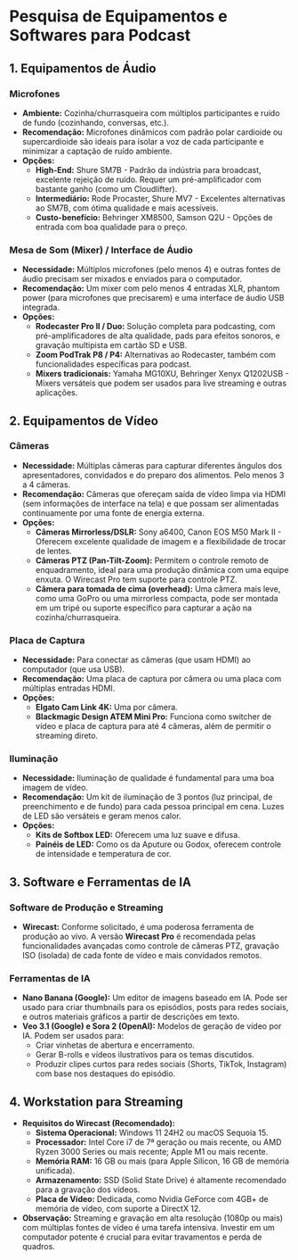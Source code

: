 # Pesquisa de Equipamentos e Softwares para Podcast

## 1. Equipamentos de Áudio

### Microfones

- **Ambiente:** Cozinha/churrasqueira com múltiplos participantes e ruído de fundo (cozinhando, conversas, etc.).
- **Recomendação:** Microfones dinâmicos com padrão polar cardioide ou supercardioide são ideais para isolar a voz de cada participante e minimizar a captação de ruído ambiente.
- **Opções:**
    - **High-End:** Shure SM7B - Padrão da indústria para broadcast, excelente rejeição de ruído. Requer um pré-amplificador com bastante ganho (como um Cloudlifter).
    - **Intermediário:** Rode Procaster, Shure MV7 - Excelentes alternativas ao SM7B, com ótima qualidade e mais acessíveis.
    - **Custo-benefício:** Behringer XM8500, Samson Q2U - Opções de entrada com boa qualidade para o preço.

### Mesa de Som (Mixer) / Interface de Áudio

- **Necessidade:** Múltiplos microfones (pelo menos 4) e outras fontes de áudio precisam ser mixados e enviados para o computador.
- **Recomendação:** Um mixer com pelo menos 4 entradas XLR, phantom power (para microfones que precisarem) e uma interface de áudio USB integrada.
- **Opções:**
    - **Rodecaster Pro II / Duo:** Solução completa para podcasting, com pré-amplificadores de alta qualidade, pads para efeitos sonoros, e gravação multipista em cartão SD e USB.
    - **Zoom PodTrak P8 / P4:** Alternativas ao Rodecaster, também com funcionalidades específicas para podcast.
    - **Mixers tradicionais:** Yamaha MG10XU, Behringer Xenyx Q1202USB - Mixers versáteis que podem ser usados para live streaming e outras aplicações.

## 2. Equipamentos de Vídeo

### Câmeras

- **Necessidade:** Múltiplas câmeras para capturar diferentes ângulos dos apresentadores, convidados e do preparo dos alimentos. Pelo menos 3 a 4 câmeras.
- **Recomendação:** Câmeras que ofereçam saída de vídeo limpa via HDMI (sem informações de interface na tela) e que possam ser alimentadas continuamente por uma fonte de energia externa.
- **Opções:**
    - **Câmeras Mirrorless/DSLR:** Sony a6400, Canon EOS M50 Mark II - Oferecem excelente qualidade de imagem e a flexibilidade de trocar de lentes.
    - **Câmeras PTZ (Pan-Tilt-Zoom):** Permitem o controle remoto de enquadramento, ideal para uma produção dinâmica com uma equipe enxuta. O Wirecast Pro tem suporte para controle PTZ.
    - **Câmera para tomada de cima (overhead):** Uma câmera mais leve, como uma GoPro ou uma mirrorless compacta, pode ser montada em um tripé ou suporte específico para capturar a ação na cozinha/churrasqueira.

### Placa de Captura

- **Necessidade:** Para conectar as câmeras (que usam HDMI) ao computador (que usa USB).
- **Recomendação:** Uma placa de captura por câmera ou uma placa com múltiplas entradas HDMI.
- **Opções:**
    - **Elgato Cam Link 4K:** Uma por câmera.
    - **Blackmagic Design ATEM Mini Pro:** Funciona como switcher de vídeo e placa de captura para até 4 câmeras, além de permitir o streaming direto.

### Iluminação

- **Necessidade:** Iluminação de qualidade é fundamental para uma boa imagem de vídeo.
- **Recomendação:** Um kit de iluminação de 3 pontos (luz principal, de preenchimento e de fundo) para cada pessoa principal em cena. Luzes de LED são versáteis e geram menos calor.
- **Opções:**
    - **Kits de Softbox LED:** Oferecem uma luz suave e difusa.
    - **Painéis de LED:** Como os da Aputure ou Godox, oferecem controle de intensidade e temperatura de cor.

## 3. Software e Ferramentas de IA

### Software de Produção e Streaming

- **Wirecast:** Conforme solicitado, é uma poderosa ferramenta de produção ao vivo. A versão **Wirecast Pro** é recomendada pelas funcionalidades avançadas como controle de câmeras PTZ, gravação ISO (isolada) de cada fonte de vídeo e mais convidados remotos.

### Ferramentas de IA

- **Nano Banana (Google):** Um editor de imagens baseado em IA. Pode ser usado para criar thumbnails para os episódios, posts para redes sociais, e outros materiais gráficos a partir de descrições em texto.
- **Veo 3.1 (Google) e Sora 2 (OpenAI):** Modelos de geração de vídeo por IA. Podem ser usados para:
    - Criar vinhetas de abertura e encerramento.
    - Gerar B-rolls e vídeos ilustrativos para os temas discutidos.
    - Produzir clipes curtos para redes sociais (Shorts, TikTok, Instagram) com base nos destaques do episódio.

## 4. Workstation para Streaming

- **Requisitos do Wirecast (Recomendado):**
    - **Sistema Operacional:** Windows 11 24H2 ou macOS Sequoia 15.
    - **Processador:** Intel Core i7 de 7ª geração ou mais recente, ou AMD Ryzen 3000 Series ou mais recente; Apple M1 ou mais recente.
    - **Memória RAM:** 16 GB ou mais (para Apple Silicon, 16 GB de memória unificada).
    - **Armazenamento:** SSD (Solid State Drive) é altamente recomendado para a gravação dos vídeos.
    - **Placa de Vídeo:** Dedicada, como Nvidia GeForce com 4GB+ de memória de vídeo, com suporte a DirectX 12.
- **Observação:** Streaming e gravação em alta resolução (1080p ou mais) com múltiplas fontes de vídeo é uma tarefa intensiva. Investir em um computador potente é crucial para evitar travamentos e perda de quadros.

